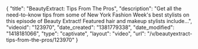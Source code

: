 {
    "title": "BeautyExtract: Tips From The Pros",
    "description": "Get all the need-to-know tips from some of New York Fashion Week's best stylists on this episode of Beauty Extract! Featured hair and makeup stylists include...",
    "videoid": "123970",
    "date_created": "1381779338",
    "date_modified": "1418181066",
    "type": "captivate",
    "layout": "video",
    "url": "\/v\/beautyextract-tips-from-the-pros\/123970"
}